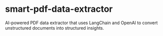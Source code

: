 # smart-pdf-data-extractor
AI-powered PDF data extractor that uses LangChain and OpenAI to convert unstructured documents into structured insights.
